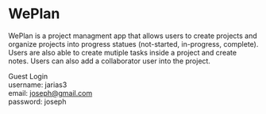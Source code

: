 # WePlan

WePlan is a project managment app that allows users to create projects and organize projects into progress statues (not-started, in-progress, complete). Users are also able to create mutiple tasks inside a project and create notes. Users can also add a collaborator user into the project.

Guest Login <br>
username: jarias3 <br>
email: joseph@gmail.com <br>
password: joseph
